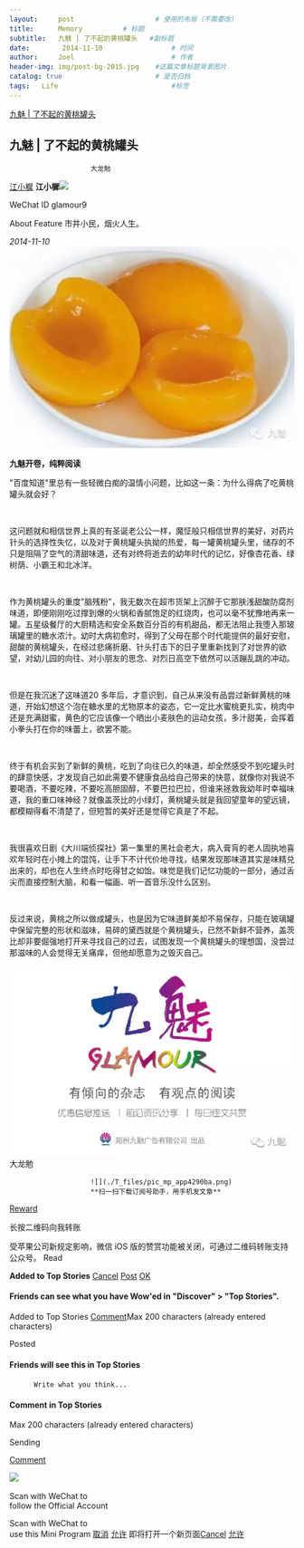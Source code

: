 ```yaml
---
layout:     post   				    # 使用的布局（不需要改）
title:      Memory			# 标题
subtitle:   九魅 | 了不起的黄桃罐头   #副标题
date:        2014-11-10 				# 时间
author:     Joel 						# 作者
header-img: img/post-bg-2015.jpg 	#这篇文章标题背景图片
catalog: true 						# 是否归档
tags:	Life							#标签
---
```

<a href="https://mp.weixin.qq.com/s?__biz=MjM5NTAyNjQ3OA==&mid=200852975&idx=1&sn=39e7cfe4ac40a76ddff42fedfbc78f26&pass_ticket=tB08wSX9ENKcHH%2BbxYTJ8vLvzOyEuZ4v%2FmSF8VnlR69XQGlEHrBPX23zOl6VwBg1">九魅 | 了不起的黄桃罐头</a>

## 九魅 | 了不起的黄桃罐头

                        大龙勉

[江小樨](javascript:void(0);)
**江小樨**![](https://mp.weixin.qq.com/s?__biz=MjM5NTAyNjQ3OA==&mid=200852975&idx=1&sn=39e7cfe4ac40a76ddff42fedfbc78f26&pass_ticket=tB08wSX9ENKcHH%2BbxYTJ8vLvzOyEuZ4v%2FmSF8VnlR69XQGlEHrBPX23zOl6VwBg1)

WeChat ID
glamour9

About Feature
市井小民，烟火人生。

_2014-11-10_![](/img/blog/T_files/640)

**九魅开卷，纯粹阅读**

"百度知道"里总有一些轻微白痴的温情小问题，比如这一条：为什么得病了吃黄桃罐头就会好？

<br>

这问题就和相信世界上真的有圣诞老公公一样，魔怔般只相信世界的美好，对药片针头的选择性失忆，以及对于黄桃罐头执拗的热爱，每一罐黄桃罐头里，储存的不只是阻隔了空气的清甜味道，还有对终将逝去的幼年时代的记忆，好像杏花香、绿树荫、小霸王和北冰洋。

<br>

作为黄桃罐头的重度"脑残粉"，我无数次在超市货架上沉醉于它那肤浅甜酸防腐剂味道，即便刚刚吃过撑到爆的火锅和香腻饱足的红烧肉，也可以毫不犹豫地再来一罐。五星级餐厅的大厨精选和安全系数百分百的有机甜品，都无法阻止我堕入那玻璃罐里的糖水浓汁。幼时大病初愈时，得到了父母在那个时代能提供的最好安慰，甜酸的黄桃罐头，在经过悲痛折磨、针头打击下的日子里重新找到了对世界的欲望，对幼儿园的向往、对小朋友的思念、对烈日高空下依然可以活蹦乱跳的冲动。

<br>

但是在我沉迷了这味道20 多年后，才意识到，自己从来没有品尝过新鲜黄桃的味道，开始幻想这个泡在糖水里的尤物原本的姿态，它一定比水蜜桃更扎实，桃肉中还是充满甜蜜，黄色的它应该像一个晒出小麦肤色的运动女孩，多汁甜美，会挥着小拳头打在你的味蕾上，欲罢不能。

<br>

终于有机会买到了新鲜的黄桃，吃到了向往已久的味道，却全然感受不到吃罐头时的肆意快感，才发现自己如此需要不健康食品给自己带来的快意，就像你对我说不要喝酒，不要吃辣，不要吃高胆固醇，不要巴拉巴拉，但谁来拯救我幼年时幸福味道，我的重口味神经？就像盖茨比的小绿灯，黄桃罐头就是我回望童年的望远镜，都模糊得看不清楚了，但短暂的美好还是觉得它真是了不起。

<br>

我很喜欢日剧《大川端侦探社》第一集里的黑社会老大，病入膏肓的老人固执地喜欢年轻时在小摊上的馄饨，让手下不计代价地寻找，结果发现那味道其实是味精兑出来的，却也在人生终点时吃得甘之如饴。味觉是我们记忆功能的一部分，通过舌尖而直接控制大脑，和看一幅画、听一首音乐没什么区别。

<br>

反过来说，黄桃之所以做成罐头，也是因为它味道鲜美却不易保存，只能在玻璃罐中保留完整的形状和滋味，易碎的黛西就是个黄桃罐头，已然不新鲜不营养，盖茨比却非要倔强地打开来寻找自己的过去，试图发现一个黄桃罐头的理想国，没尝过那滋味的人会觉得无关痛痒，但他却愿意为之毁灭自己。

![](/img/blog/T_files/640(1))
 大龙勉

                        ![](./T_files/pic_mp_app4290ba.png)
                        **扫一扫下载订阅号助手，用手机发文章**

[Reward](https://mp.weixin.qq.com/s?__biz=MjM5NTAyNjQ3OA==&mid=200852975&idx=1&sn=39e7cfe4ac40a76ddff42fedfbc78f26&pass_ticket=tB08wSX9ENKcHH%2BbxYTJ8vLvzOyEuZ4v%2FmSF8VnlR69XQGlEHrBPX23zOl6VwBg1##)

长按二维码向我转账

受苹果公司新规定影响，微信 iOS 版的赞赏功能被关闭，可通过二维码转账支持公众号。
Read

**Added to Top Stories** [Cancel](javascript:;) [Post](javascript:;) [OK](javascript:;)

#### Friends can see what you have Wow'ed in "Discover" > "Top Stories".

Added to Top Stories [Comment](javascript:;)Max 200 characters (already entered characters)

Posted

#### Friends will see this in Top Stories

          Write what you think...

#### Comment in Top Stories

Max 200 characters (already entered characters)

Sending

[Comment](javascript:;)

![](./T_files/qrcode)

Scan with WeChat to<br>
follow the Official Account

Scan with WeChat to <br>
use this Mini Program
[取消](javascript:void(0);) [允许](javascript:void(0);)
 即将打开一个新页面[Cancel](javascript:void(0);) [允许](javascript:void(0);)
